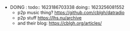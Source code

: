 - DOING :
  todo:: 1623186703338
  doing:: 1623256081552
	- p2p music thing? https://github.com/cblgh/datradio
	- p2p stuff https://lhs.nu/archive
	- and their blog: https://cblgh.org/articles/